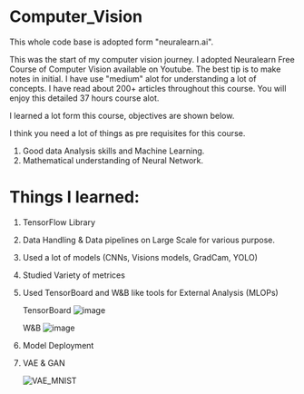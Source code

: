 # Computer_Vision

This whole code base is adopted form "neuralearn.ai".

This was the start of my computer vision journey. I adopted Neuralearn Free Course of Computer Vision available on Youtube.
The best tip is to make notes in initial.
I have use "medium" alot for understanding a lot of concepts. I have read about 200+ articles throughout this course. You will enjoy this detailed 37 hours course alot.

I learned a lot form this course, objectives are shown below.

I think you need a lot of things as pre requisites for this course. 
  1. Good data Analysis skills and Machine Learning.
  2. Mathematical understanding of Neural Network.

# Things I learned:
  1. TensorFlow Library
  2. Data Handling & Data pipelines on Large Scale for various purpose.
  3. Used a lot of models (CNNs, Visions models, GradCam, YOLO)
  4. Studied Variety of metrices
  5. Used TensorBoard and W&B like tools for External Analysis (MLOPs)

     TensorBoard
     ![image](https://github.com/user-attachments/assets/1becfd51-b285-42c6-aa4e-14288d8651e7)

     W&B
     ![image](https://github.com/user-attachments/assets/5b80f4d5-1c89-4fbe-bfbf-589d11914a0b)

  7. Model Deployment
  8. VAE & GAN

     ![VAE_MNIST](https://github.com/user-attachments/assets/63a8db79-bbc1-4a77-8721-8d2be67ed3fa)


